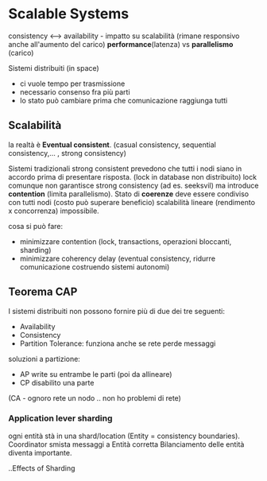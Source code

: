 # Scalable Systems

consistency <--> availability  - impatto su scalabilità (rimane responsivo anche all'aumento del carico)
**performance**(latenza) vs **parallelismo** (carico)

Sistemi distribuiti (in space) 
- ci vuole tempo per trasmissione
- necessario consenso fra più parti
- lo stato può cambiare prima che comunicazione raggiunga tutti 

## Scalabilità

la realtà è **Eventual consistent**.
(casual consistency, sequential consistency,... , strong consistency)

Sistemi tradizionali strong consistent prevedono che tutti i nodi siano in accordo prima di presentare risposta.
(lock in database non distribuito)
lock comunque non garantisce strong consistency (ad es. seeksvil)
ma introduce **contention** (limita parallelismo).
Stato di **coerenze** deve essere condiviso con tutti nodi (costo può superare beneficio)
scalabilità lineare (rendimento x concorrenza) impossibile.

cosa si può fare:
- minimizzare contention (lock, transactions, operazioni bloccanti, sharding)
- minimizzare coherency delay (eventual consistency, ridurre comunicazione costruendo sistemi autonomi)

## Teorema CAP 

I sistemi distribuiti non possono fornire più di due dei tre seguenti:
- Availability
- Consistency
- Partition Tolerance: funziona anche se rete perde messaggi

soluzioni a partizione:
- AP write su entrambe le parti (poi da allineare)
- CP disabilito una parte
  
(CA - ognoro rete un nodo .. non ho problemi di rete)

### Application lever sharding

ogni entità stà in una shard/location (Entity = consistency boundaries).
Coordinator smista messaggi a Entità corretta
Bilanciamento delle entità diventa importante.

..Effects of Sharding
